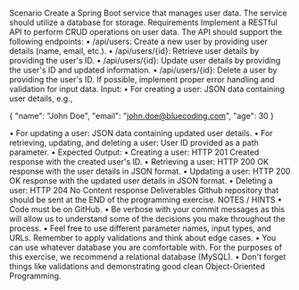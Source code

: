 Scenario
Create a Spring Boot service that manages user data. The service should utilize a database for storage.
Requirements
Implement a RESTful API to perform CRUD operations on user data. The API should support the following
endpoints:
• /api/users: Create a new user by providing user details (name, email, etc.).
• /api/users/{id}: Retrieve user details by providing the user's ID.
• /api/users/{id}: Update user details by providing the user's ID and updated information.
• /api/users/{id}: Delete a user by providing the user's ID.
If possible, implement proper error handling and validation for input data.
Input:
• For creating a user: JSON data containing user details, e.g.,

{
"name": "John Doe",
"email": "<john.doe@bluecoding.com>",
"age": 30
}

• For updating a user: JSON data containing updated user details.
• For retrieving, updating, and deleting a user: User ID provided as a path parameter.
• Expected Output:
• Creating a user: HTTP 201 Created response with the created user's ID.
• Retrieving a user: HTTP 200 OK response with the user details in JSON format.
• Updating a user: HTTP 200 OK response with the updated user details in JSON format.
• Deleting a user: HTTP 204 No Content response
Deliverables
Github repository that should be sent at the END of the programming exercise.
NOTES / HINTS
• Code must be on GitHub.
• Be verbose with your commit messages as this will allow us to understand some of the decisions you
make throughout the process.
• Feel free to use different parameter names, input types, and URLs. Remember to apply validations
and think about edge cases.
• You can use whatever database you are comfortable with. For the purposes of this exercise, we
recommend a relational database (MySQL).
• Don't forget things like validations and demonstrating good clean Object-Oriented Programming.
